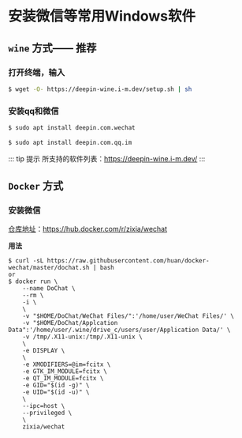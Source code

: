 # 安装微信等常用Windows软件

## `wine` 方式—— 推荐

### 打开终端，输入

```bash
$ wget -O- https://deepin-wine.i-m.dev/setup.sh | sh
```

### 安装qq和微信

```bash
$ sudo apt install deepin.com.wechat
	
$ sudo apt install deepin.com.qq.im
```

::: tip 提示
所支持的软件列表：https://deepin-wine.i-m.dev/
:::

## `Docker` 方式

### 安装微信

[仓库地址](https://hub.docker.com/r/zixia/wechat)：https://hub.docker.com/r/zixia/wechat

**用法**

```shell
$ curl -sL https://raw.githubusercontent.com/huan/docker-wechat/master/dochat.sh | bash
or
$ docker run \
    --name DoChat \
    --rm \
    -i \
    \
    -v "$HOME/DoChat/WeChat Files/":'/home/user/WeChat Files/' \
    -v "$HOME/DoChat/Applcation Data":'/home/user/.wine/drive_c/users/user/Application Data/' \
    -v /tmp/.X11-unix:/tmp/.X11-unix \
    \
    -e DISPLAY \
    \
    -e XMODIFIERS=@im=fcitx \
    -e GTK_IM_MODULE=fcitx \
    -e QT_IM_MODULE=fcitx \
    -e GID="$(id -g)" \
    -e UID="$(id -u)" \
    \
    --ipc=host \
    --privileged \
    \
    zixia/wechat
```
